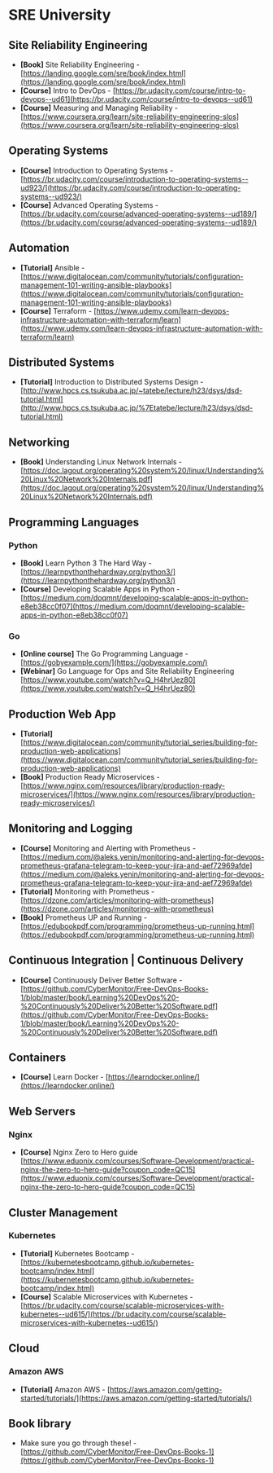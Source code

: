 # SRE University

## Site Reliability Engineering 

 - **[Book]** Site Reliability Engineering -
   [https://landing.google.com/sre/book/index.html](https://landing.google.com/sre/book/index.html)
 - **[Course]** Intro to DevOps -
   [https://br.udacity.com/course/intro-to-devops--ud61](https://br.udacity.com/course/intro-to-devops--ud61)
 - **[Course]** Measuring and Managing Reliability -
   [https://www.coursera.org/learn/site-reliability-engineering-slos](https://www.coursera.org/learn/site-reliability-engineering-slos)

## Operating Systems

 - **[Course]** Introduction to Operating Systems -
   [https://br.udacity.com/course/introduction-to-operating-systems--ud923/](https://br.udacity.com/course/introduction-to-operating-systems--ud923/)
 - **[Course]** Advanced Operating Systems -
   [https://br.udacity.com/course/advanced-operating-systems--ud189/](https://br.udacity.com/course/advanced-operating-systems--ud189/)

## Automation

 - **[Tutorial]** Ansible -
   [https://www.digitalocean.com/community/tutorials/configuration-management-101-writing-ansible-playbooks](https://www.digitalocean.com/community/tutorials/configuration-management-101-writing-ansible-playbooks)
 - **[Course]** Terraform -
   [https://www.udemy.com/learn-devops-infrastructure-automation-with-terraform/learn](https://www.udemy.com/learn-devops-infrastructure-automation-with-terraform/learn)

## Distributed Systems

 - **[Tutorial]** Introduction to Distributed Systems Design -
   [http://www.hpcs.cs.tsukuba.ac.jp/~tatebe/lecture/h23/dsys/dsd-tutorial.html](http://www.hpcs.cs.tsukuba.ac.jp/%7Etatebe/lecture/h23/dsys/dsd-tutorial.html)

## Networking

 - **[Book]** Understanding Linux Network Internals -
   [https://doc.lagout.org/operating%20system%20/linux/Understanding%20Linux%20Network%20Internals.pdf](https://doc.lagout.org/operating%20system%20/linux/Understanding%20Linux%20Network%20Internals.pdf)

## Programming Languages
### Python

 - **[Book]** Learn Python 3 The Hard Way -
   [https://learnpythonthehardway.org/python3/](https://learnpythonthehardway.org/python3/)
 - **[Course]** Developing Scalable Apps in Python -
   [https://medium.com/doqmnt/developing-scalable-apps-in-python-e8eb38cc0f07](https://medium.com/doqmnt/developing-scalable-apps-in-python-e8eb38cc0f07)

### Go

 - **[Online course]** The Go Programming Language -
   [https://gobyexample.com/](https://gobyexample.com/)
 - **[Webinar]** Go Language for Ops and Site Reliability Engineering [https://www.youtube.com/watch?v=Q_H4hrUez80](https://www.youtube.com/watch?v=Q_H4hrUez80)

## Production Web App

 - **[Tutorial]** [https://www.digitalocean.com/community/tutorial_series/building-for-production-web-applications](https://www.digitalocean.com/community/tutorial_series/building-for-production-web-applications)
 - **[Book]** Production Ready Microservices -
   [https://www.nginx.com/resources/library/production-ready-microservices/](https://www.nginx.com/resources/library/production-ready-microservices/)

## Monitoring and Logging

 - **[Course]** Monitoring and Alerting with Prometheus -
   [https://medium.com/@aleks.yenin/monitoring-and-alerting-for-devops-prometheus-grafana-telegram-to-keep-your-jira-and-aef72969afde](https://medium.com/@aleks.yenin/monitoring-and-alerting-for-devops-prometheus-grafana-telegram-to-keep-your-jira-and-aef72969afde)
 - **[Tutorial]** Monitoring with Prometheus -
   [https://dzone.com/articles/monitoring-with-prometheus](https://dzone.com/articles/monitoring-with-prometheus)
 - **[Book]** Prometheus UP and Running -
   [https://edubookpdf.com/programming/prometheus-up-running.html](https://edubookpdf.com/programming/prometheus-up-running.html)

## Continuous Integration | Continuous Delivery

 - **[Course]** Continuously Deliver Better Software -
   [https://github.com/CyberMonitor/Free-DevOps-Books-1/blob/master/book/Learning%20DevOps%20-%20Continuously%20Deliver%20Better%20Software.pdf](https://github.com/CyberMonitor/Free-DevOps-Books-1/blob/master/book/Learning%20DevOps%20-%20Continuously%20Deliver%20Better%20Software.pdf)

## Containers

 - **[Course]** Learn Docker -
   [https://learndocker.online/](https://learndocker.online/)

## Web Servers
### Nginx

 - **[Course]** Nginx Zero to Hero guide [https://www.eduonix.com/courses/Software-Development/practical-nginx-the-zero-to-hero-guide?coupon_code=QC15](https://www.eduonix.com/courses/Software-Development/practical-nginx-the-zero-to-hero-guide?coupon_code=QC15)

## Cluster Management
### Kubernetes

 - **[Tutorial]** Kubernetes Bootcamp -
   [https://kubernetesbootcamp.github.io/kubernetes-bootcamp/index.html](https://kubernetesbootcamp.github.io/kubernetes-bootcamp/index.html)
 - **[Course]** Scalable Microservices with Kubernetes -
   [https://br.udacity.com/course/scalable-microservices-with-kubernetes--ud615/](https://br.udacity.com/course/scalable-microservices-with-kubernetes--ud615/)

## Cloud
### Amazon AWS

 - **[Tutorial]** Amazon AWS -
   [https://aws.amazon.com/getting-started/tutorials/](https://aws.amazon.com/getting-started/tutorials/)

## Book library

 - Make sure you go through these! -
   [https://github.com/CyberMonitor/Free-DevOps-Books-1](https://github.com/CyberMonitor/Free-DevOps-Books-1)

